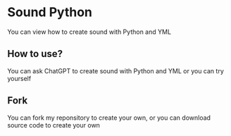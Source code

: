# Sound Python
You can view how to create sound with Python and YML
## How to use?
You can ask ChatGPT to create sound with Python and YML or you can try yourself
## Fork
You can fork my reponsitory to create your own, or you can download source code to create your own
